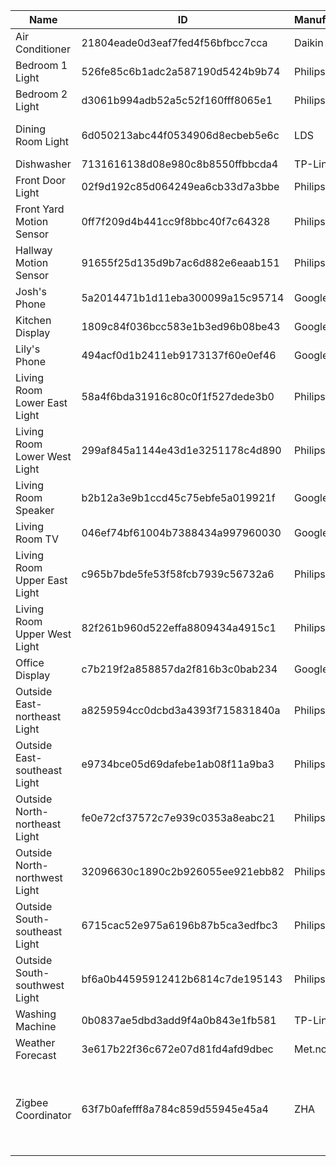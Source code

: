 | Name                          | ID                               | Manufacturer   | Model                                                                  | Area                             |
|-------------------------------|----------------------------------|----------------|------------------------------------------------------------------------|----------------------------------|
| Air Conditioner               | 21804eade0d3eaf7fed4f56bfbcc7cca | Daikin         | NOTSUPPORT                                                             | None                             |
| Bedroom 1 Light               | 526fe85c6b1adc2a587190d5424b9b74 | Philips        | LWA001                                                                 | Bedroom                          |
| Bedroom 2 Light               | d3061b994adb52a5c52f160fff8065e1 | Philips        | LWA001                                                                 | Bedroom                          |
| Dining Room Light             | 6d050213abc44f0534906d8ecbeb5e6c | LDS            | ZBT-DIMLight-GLS0044                                                   | Dining                           |
| Dishwasher                    | 7131616138d08e980c8b8550ffbbcda4 | TP-Link        | HS110(AU)                                                              | Kitchen                          |
| Front Door Light              | 02f9d192c85d064249ea6cb33d7a3bbe | Philips        | LCT007                                                                 | Outside                          |
| Front Yard Motion Sensor      | 0ff7f209d4b441cc9f8bbc40f7c64328 | Philips        | SML002                                                                 | Outside                          |
| Hallway Motion Sensor         | 91655f25d135d9b7ac6d882e6eaab151 | Philips        | SML001                                                                 | Hallway                          |
| Josh's Phone                  | 5a2014471b1d11eba300099a15c95714 | Google         | Pixel 4 XL                                                             | None                             |
| Kitchen Display               | 1809c84f036bcc583e1b3ed96b08be43 | Google Inc.    | Google Nest Hub                                                        | Kitchen                          |
| Lily's Phone                  | 494acf0d1b2411eb9173137f60e0ef46 | Google         | Pixel 2 XL                                                             | None                             |
| Living Room Lower East Light  | 58a4f6bda31916c80c0f1f527dede3b0 | Philips        | LCA001                                                                 | Living                           |
| Living Room Lower West Light  | 299af845a1144e43d1e3251178c4d890 | Philips        | LCA001                                                                 | Living                           |
| Living Room Speaker           | b2b12a3e9b1ccd45c75ebfe5a019921f | Google Inc.    | Google Home                                                            | Living                           |
| Living Room TV                | 046ef74bf61004b7388434a997960030 | Google Inc.    | Chromecast Ultra                                                       | Living                           |
| Living Room Upper East Light  | c965b7bde5fe53f58fcb7939c56732a6 | Philips        | LCA001                                                                 | Living                           |
| Living Room Upper West Light  | 82f261b960d522effa8809434a4915c1 | Philips        | LCA001                                                                 | Living                           |
| Office Display                | c7b219f2a858857da2f816b3c0bab234 | Google Inc.    | Google Nest Hub Max                                                    | Office                           |
| Outside East-northeast Light  | a8259594cc0dcbd3a4393f715831840a | Philips        | LCA001                                                                 | Outside                          |
| Outside East-southeast Light  | e9734bce05d69dafebe1ab08f11a9ba3 | Philips        | LCA001                                                                 | Outside                          |
| Outside North-northeast Light | fe0e72cf37572c7e939c0353a8eabc21 | Philips        | LCA001                                                                 | Outside                          |
| Outside North-northwest Light | 32096630c1890c2b926055ee921ebb82 | Philips        | LCA001                                                                 | Outside                          |
| Outside South-southeast Light | 6715cac52e975a6196b87b5ca3edfbc3 | Philips        | LCA001                                                                 | Outside                          |
| Outside South-southwest Light | bf6a0b44595912412b6814c7de195143 | Philips        | LCA001                                                                 | Outside                          |
| Washing Machine               | 0b0837ae5dbd3add9f4a0b843e1fb581 | TP-Link        | HS110(AU)                                                              | Laundry                          |
| Weather Forecast              | 3e617b22f36c672e07d81fd4afd9dbec | Met.no         | Forecast                                                               | None                             |
| Zigbee Coordinator            | 63f7b0afefff8a784c859d55945e45a4 | ZHA            | deCONZ = dresden elektronik deCONZ protocol: ConBee I/II, RaspBee I/II | Office                           |
